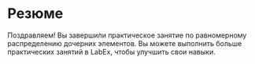 # Резюме

Поздравляем! Вы завершили практическое занятие по равномерному распределению дочерних элементов. Вы можете выполнить больше практических занятий в LabEx, чтобы улучшить свои навыки.
